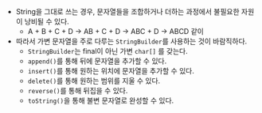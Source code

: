 - String을 그대로 쓰는 경우, 문자열들을 조합하거나 더하는 과정에서 불필요한 자원이 낭비될 수 있다.
	- A + B + C + D -> AB + C + D -> ABC + D -> ABCD 같이
- 따라서 가변 문자열을 주로 다루는 `StringBuilder`를 사용하는 것이 바람직하다.
	- `StringBuilder`는 final이 아닌 가변 `char[]` 를 갖는다.
	- `append()`를 통해 뒤에 문자열을 추가할 수 있다.
	- `insert()`를 통해 원하는 위치에 문자열을 추가할 수 있다.
	- `delete()`를 통해 원하는 범위를 지울 수 있다.
	- `reverse()`를 통해 뒤집을 수 있다.
	- `toString()`을 통해 불변 문자열로 완성할 수 있다.